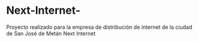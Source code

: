 # Next-Internet-
Proyecto realizado para la empresa de distribución de internet de la ciudad de San José de Metán Next Internet
